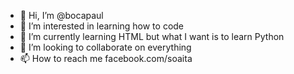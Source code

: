 - 👋 Hi, I’m @bocapaul
- 👀 I’m interested in learning how to code
- 🌱 I’m currently learning HTML but what I want is to learn Python
- 💞️ I’m looking to collaborate on everything
- 📫 How to reach me facebook.com/soaita

<!---
bocapaul/bocapaul is a ✨ special ✨ repository because its `README.md` (this file) appears on your GitHub profile.
You can click the Preview link to take a look at your changes.
--->
